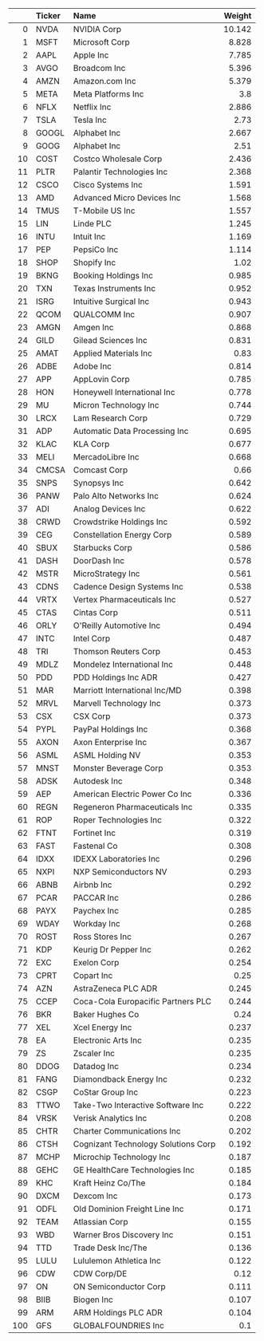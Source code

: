 |     | Ticker   | Name                                |   Weight |
|----:|:---------|:------------------------------------|---------:|
|   0 | NVDA     | NVIDIA Corp                         |   10.142 |
|   1 | MSFT     | Microsoft Corp                      |    8.828 |
|   2 | AAPL     | Apple Inc                           |    7.785 |
|   3 | AVGO     | Broadcom Inc                        |    5.396 |
|   4 | AMZN     | Amazon.com Inc                      |    5.379 |
|   5 | META     | Meta Platforms Inc                  |    3.8   |
|   6 | NFLX     | Netflix Inc                         |    2.886 |
|   7 | TSLA     | Tesla Inc                           |    2.73  |
|   8 | GOOGL    | Alphabet Inc                        |    2.667 |
|   9 | GOOG     | Alphabet Inc                        |    2.51  |
|  10 | COST     | Costco Wholesale Corp               |    2.436 |
|  11 | PLTR     | Palantir Technologies Inc           |    2.368 |
|  12 | CSCO     | Cisco Systems Inc                   |    1.591 |
|  13 | AMD      | Advanced Micro Devices Inc          |    1.568 |
|  14 | TMUS     | T-Mobile US Inc                     |    1.557 |
|  15 | LIN      | Linde PLC                           |    1.245 |
|  16 | INTU     | Intuit Inc                          |    1.169 |
|  17 | PEP      | PepsiCo Inc                         |    1.114 |
|  18 | SHOP     | Shopify Inc                         |    1.02  |
|  19 | BKNG     | Booking Holdings Inc                |    0.985 |
|  20 | TXN      | Texas Instruments Inc               |    0.952 |
|  21 | ISRG     | Intuitive Surgical Inc              |    0.943 |
|  22 | QCOM     | QUALCOMM Inc                        |    0.907 |
|  23 | AMGN     | Amgen Inc                           |    0.868 |
|  24 | GILD     | Gilead Sciences Inc                 |    0.831 |
|  25 | AMAT     | Applied Materials Inc               |    0.83  |
|  26 | ADBE     | Adobe Inc                           |    0.814 |
|  27 | APP      | AppLovin Corp                       |    0.785 |
|  28 | HON      | Honeywell International Inc         |    0.778 |
|  29 | MU       | Micron Technology Inc               |    0.744 |
|  30 | LRCX     | Lam Research Corp                   |    0.729 |
|  31 | ADP      | Automatic Data Processing Inc       |    0.695 |
|  32 | KLAC     | KLA Corp                            |    0.677 |
|  33 | MELI     | MercadoLibre Inc                    |    0.668 |
|  34 | CMCSA    | Comcast Corp                        |    0.66  |
|  35 | SNPS     | Synopsys Inc                        |    0.642 |
|  36 | PANW     | Palo Alto Networks Inc              |    0.624 |
|  37 | ADI      | Analog Devices Inc                  |    0.622 |
|  38 | CRWD     | Crowdstrike Holdings Inc            |    0.592 |
|  39 | CEG      | Constellation Energy Corp           |    0.589 |
|  40 | SBUX     | Starbucks Corp                      |    0.586 |
|  41 | DASH     | DoorDash Inc                        |    0.578 |
|  42 | MSTR     | MicroStrategy Inc                   |    0.561 |
|  43 | CDNS     | Cadence Design Systems Inc          |    0.538 |
|  44 | VRTX     | Vertex Pharmaceuticals Inc          |    0.527 |
|  45 | CTAS     | Cintas Corp                         |    0.511 |
|  46 | ORLY     | O'Reilly Automotive Inc             |    0.494 |
|  47 | INTC     | Intel Corp                          |    0.487 |
|  48 | TRI      | Thomson Reuters Corp                |    0.453 |
|  49 | MDLZ     | Mondelez International Inc          |    0.448 |
|  50 | PDD      | PDD Holdings Inc ADR                |    0.427 |
|  51 | MAR      | Marriott International Inc/MD       |    0.398 |
|  52 | MRVL     | Marvell Technology Inc              |    0.373 |
|  53 | CSX      | CSX Corp                            |    0.373 |
|  54 | PYPL     | PayPal Holdings Inc                 |    0.368 |
|  55 | AXON     | Axon Enterprise Inc                 |    0.367 |
|  56 | ASML     | ASML Holding NV                     |    0.353 |
|  57 | MNST     | Monster Beverage Corp               |    0.353 |
|  58 | ADSK     | Autodesk Inc                        |    0.348 |
|  59 | AEP      | American Electric Power Co Inc      |    0.336 |
|  60 | REGN     | Regeneron Pharmaceuticals Inc       |    0.335 |
|  61 | ROP      | Roper Technologies Inc              |    0.322 |
|  62 | FTNT     | Fortinet Inc                        |    0.319 |
|  63 | FAST     | Fastenal Co                         |    0.308 |
|  64 | IDXX     | IDEXX Laboratories Inc              |    0.296 |
|  65 | NXPI     | NXP Semiconductors NV               |    0.293 |
|  66 | ABNB     | Airbnb Inc                          |    0.292 |
|  67 | PCAR     | PACCAR Inc                          |    0.286 |
|  68 | PAYX     | Paychex Inc                         |    0.285 |
|  69 | WDAY     | Workday Inc                         |    0.268 |
|  70 | ROST     | Ross Stores Inc                     |    0.267 |
|  71 | KDP      | Keurig Dr Pepper Inc                |    0.262 |
|  72 | EXC      | Exelon Corp                         |    0.254 |
|  73 | CPRT     | Copart Inc                          |    0.25  |
|  74 | AZN      | AstraZeneca PLC ADR                 |    0.245 |
|  75 | CCEP     | Coca-Cola Europacific Partners PLC  |    0.244 |
|  76 | BKR      | Baker Hughes Co                     |    0.24  |
|  77 | XEL      | Xcel Energy Inc                     |    0.237 |
|  78 | EA       | Electronic Arts Inc                 |    0.235 |
|  79 | ZS       | Zscaler Inc                         |    0.235 |
|  80 | DDOG     | Datadog Inc                         |    0.234 |
|  81 | FANG     | Diamondback Energy Inc              |    0.232 |
|  82 | CSGP     | CoStar Group Inc                    |    0.223 |
|  83 | TTWO     | Take-Two Interactive Software Inc   |    0.222 |
|  84 | VRSK     | Verisk Analytics Inc                |    0.208 |
|  85 | CHTR     | Charter Communications Inc          |    0.202 |
|  86 | CTSH     | Cognizant Technology Solutions Corp |    0.192 |
|  87 | MCHP     | Microchip Technology Inc            |    0.187 |
|  88 | GEHC     | GE HealthCare Technologies Inc      |    0.185 |
|  89 | KHC      | Kraft Heinz Co/The                  |    0.184 |
|  90 | DXCM     | Dexcom Inc                          |    0.173 |
|  91 | ODFL     | Old Dominion Freight Line Inc       |    0.171 |
|  92 | TEAM     | Atlassian Corp                      |    0.155 |
|  93 | WBD      | Warner Bros Discovery Inc           |    0.151 |
|  94 | TTD      | Trade Desk Inc/The                  |    0.136 |
|  95 | LULU     | Lululemon Athletica Inc             |    0.122 |
|  96 | CDW      | CDW Corp/DE                         |    0.12  |
|  97 | ON       | ON Semiconductor Corp               |    0.111 |
|  98 | BIIB     | Biogen Inc                          |    0.107 |
|  99 | ARM      | ARM Holdings PLC ADR                |    0.104 |
| 100 | GFS      | GLOBALFOUNDRIES Inc                 |    0.1   |